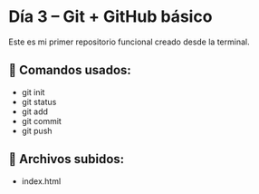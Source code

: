 # Día 3 – Git + GitHub básico

Este es mi primer repositorio funcional creado desde la terminal.

## 🚀 Comandos usados:
- git init
- git status
- git add
- git commit
- git push

## 📁 Archivos subidos:
- index.html
